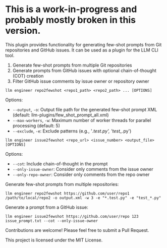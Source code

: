 # This is a work-in-progress and probably mostly broken in this version.

This plugin provides functionality for generating few-shot prompts from Git repositories and GitHub issues. It can be used as a plugin for the LLM CLI tool.



1. Generate few-shot prompts from multiple Git repositories
2. Generate prompts from GitHub issues with optional chain-of-thought (COT) creation
3. Filter GitHub issue comments by issue owner or repository owner





```
llm engineer repo2fewshot <repo1_path> <repo2_path> ... [OPTIONS]
```

Options:
- `--output`, `-o`: Output file path for the generated few-shot prompt XML (default: llm-plugins/few_shot_prompt_all.xml)
- `--max-workers`, `-w`: Maximum number of worker threads for parallel processing (default: 5)
- `--exclude`, `-e`: Exclude patterns (e.g., '*.test.py', 'test_*.py')



```
llm engineer issue2fewshot <repo_url> <issue_number> <output_file> [OPTIONS]
```

Options:
- `--cot`: Include chain-of-thought in the prompt
- `--only-issue-owner`: Consider only comments from the issue owner
- `--only-repo-owner`: Consider only comments from the repo owner



Generate few-shot prompts from multiple repositories:
```
llm engineer repo2fewshot https://github.com/user/repo1 /path/to/local/repo2 -o output.xml -w 3 -e "*.test.py" -e "test_*.py"
```

Generate a prompt from a GitHub issue:
```
llm engineer issue2fewshot https://github.com/user/repo 123 issue_prompt.txt --cot --only-issue-owner
```



Contributions are welcome! Please feel free to submit a Pull Request.



This project is licensed under the MIT License.
